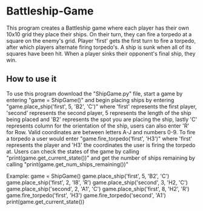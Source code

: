# Battleship-Game
This program creates a Battleship game where each player has their own 10x10 grid they place their ships. On their turn, they can fire a torpedo at a square on the enemy's grid. Player 'first' gets the first turn to fire a torpedo, after which players alternate firing torpedo's. A ship is sunk when all of its squares have been hit. When a player sinks their opponent's final ship, they win.

## How to use it
To use this program download the "ShipGame.py" file, start a game by entering "game = ShipGame()" and begin placing ships by entering "game.place_ship('first', 5, 'B2', 'C')" where 'first' represents the first player, 'second' represents the second player, 5 represents the length of the ship being placed and 'B2' represents the spot you are placing the ship, lastly 'C' represents column for the orientation of the ship, users can also enter 'R' for Row. Valid coordinates are between letters A-J and numbers 0-9. To fire a torpedo a user would enter "game.fire_torpedo('first', 'H3')" where 'first' represents the player and 'H3' the coordinates the user is firing the torpedo at. Users can check the states of the game by calling "print(game.get_current_state())" and get the number of ships remaining by calling "print(game.get_num_ships_remaining())"

Example:
game = ShipGame()
game.place_ship('first', 5, 'B2', 'C')
game.place_ship('first', 2, 'I8', 'R')
game.place_ship('second', 3, 'H2, 'C')
game.place_ship('second', 2, 'A1', 'C')
game.place_ship('first', 8, 'H2', 'R')
game.fire_torpedo('first', 'H3')
game.fire_torpedo('second', 'A1')
print(game.get_current_state())
